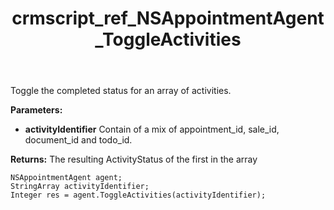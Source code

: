 ﻿---
title: crmscript_ref_NSAppointmentAgent_ToggleActivities
description: Integer ToggleActivities(StringArray activityIdentifier)
intellisense: NSAppointmentAgent.ToggleActivities
keywords: NSAppointmentAgent,ToggleActivities
so.topic: reference
---

Toggle the completed status for an array of activities. 

**Parameters:**
 - **activityIdentifier** Contain of a mix of appointment_id, sale_id, document_id and todo_id.

**Returns:** The resulting ActivityStatus of the first in the array

```crmscript
NSAppointmentAgent agent;
StringArray activityIdentifier;
Integer res = agent.ToggleActivities(activityIdentifier);
```

